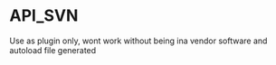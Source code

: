 # API_SVN

Use as plugin only, wont work without being ina  vendor software and autoload file generated
